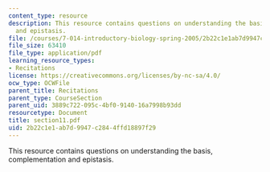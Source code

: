 ```yaml
---
content_type: resource
description: This resource contains questions on understanding the basis, complementation
  and epistasis.
file: /courses/7-014-introductory-biology-spring-2005/2b22c1e1ab7d9947c2844ffd18897f29_section11.pdf
file_size: 63410
file_type: application/pdf
learning_resource_types:
- Recitations
license: https://creativecommons.org/licenses/by-nc-sa/4.0/
ocw_type: OCWFile
parent_title: Recitations
parent_type: CourseSection
parent_uid: 3889c722-095c-4bf0-9140-16a7998b93dd
resourcetype: Document
title: section11.pdf
uid: 2b22c1e1-ab7d-9947-c284-4ffd18897f29
---
```

This resource contains questions on understanding the basis, complementation and epistasis.